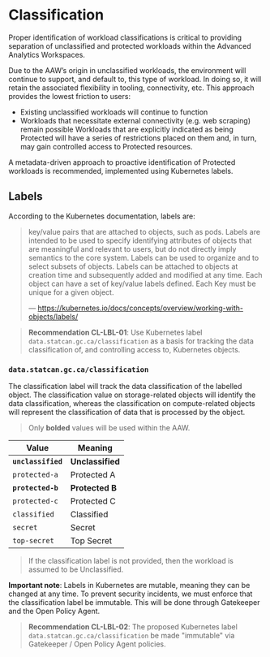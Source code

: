 # Classification

Proper identification of workload classifications is critical to providing
separation of unclassified and protected workloads within the Advanced
Analytics Workspaces.

Due to the AAW’s origin in unclassified workloads, the environment will continue
to support, and default to, this type of workload. In doing so, it will retain the
associated flexibility in tooling, connectivity, etc. This approach provides the
lowest friction to users:
* Existing unclassified workloads will continue to function
* Workloads that necessitate external connectivity (e.g. web scraping) remain
  possible
Workloads that are explicitly indicated as being Protected will have a series of
restrictions placed on them and, in turn, may gain controlled access to
Protected resources.

A metadata-driven approach to proactive identification of Protected
workloads is recommended, implemented using Kubernetes labels.

## Labels

According to the Kubernetes documentation, labels are:

> key/value pairs that are attached to objects, such as pods. Labels are
> intended to be used to specify identifying attributes of objects that are
> meaningful and relevant to users, but do not directly imply semantics to the
> core system. Labels can be used to organize and to select subsets of objects.
> Labels can be attached to objects at creation time and subsequently added and
> modified at any time. Each object can have a set of key/value labels defined.
> Each Key must be unique for a given object.
>
> — https://kubernetes.io/docs/concepts/overview/working-with-objects/labels/

> **Recommendation CL-LBL-01**: Use Kubernetes label
> `data.statcan.gc.ca/classification` as a basis for tracking the data
> classification of, and controlling access to, Kubernetes objects.

### `data.statcan.gc.ca/classification`

The classification label will track the data classification of the labelled
object. The classification value on storage-related objects will identify
the data classification, whereas the classification on compute-related objects
will represent the classification of data that is processed by the object.

> Only **bolded** values will be used within the AAW.

| Value              | Meaning          |
|--------------------|------------------|
| **`unclassified`** | **Unclassified** |
| `protected-a`      | Protected A      |
| **`protected-b`**  | **Protected B**  |
| `protected-c`      | Protected C      |
| `classified`       | Classified       |
| `secret`           | Secret           |
| `top-secret`       | Top Secret       |

> If the classification label is not provided,
> then the workload is assumed to be Unclassified.

**Important note**: Labels in Kubernetes are mutable, meaning they can be
changed at any time. To prevent security incidents, we must enforce that
the classification label be immutable. This will be done through Gatekeeper
and the Open Policy Agent.

> **Recommendation CL-LBL-02**: The proposed Kubernetes label
> `data.statcan.gc.ca/classification` be made "immutable"
> via Gatekeeper / Open Policy Agent policies.

